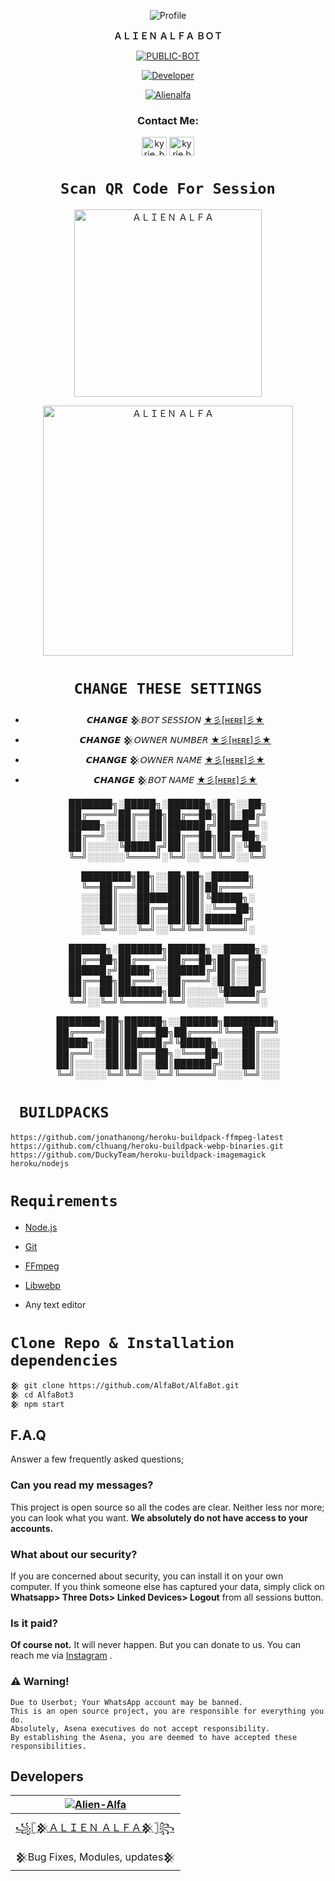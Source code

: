 <p align="center">
  <img src="https://avatars.githubusercontent.com/u/64305844?v=4" alt="Profile" />
</p>

<p align="center">
<strong>ＡＬＩＥＮ ＡＬＦＡ ＢＯＴ</strong>
</p>


<p align="center">
<a href="##"><img title="PUBLIC-BOT" src="https://img.shields.io/static/v1?label=Language&message=English&color=blue"></a>
</p>
<p align="center">
  <a href="https://github.com/AlfaBot"><img title="Developer" src="https://img.shields.io/badge/Author-Alienalfa-blue.svg?style=for-the-badge&logo=github" /></a>
</p>
<p align="center">
<a href="#"><img title="Alienalfa" src="https://img.shields.io/static/v1?label=WHATSAPP&message=Automated-Bot&color=blue"></a>
</p>


<h3 align="center">Contact Me:</h3>
<p align="center">
<a href="#" target="blank"><img align="center" src="https://cdn.jsdelivr.net/npm/simple-icons@3.0.1/icons/twitter.svg" alt="kyrie_baran" height="30" width="40" /></a>
<a href="https://instagram.com/_the_soul_rider_" target="blank"><img align="center" src="https://cdn.jsdelivr.net/npm/simple-icons@3.0.1/icons/instagram.svg" alt="kyrie.baran" height="30" width="40" /></a>
</p>


<div align="center">

# `Scan QR Code For Session`
 
<a href="https://replit.com/@Alien-Alfa/ALIEN-ALFA-BOT"><img title="ＡＬＩＥＮ ＡＬＦＡ" src="https://repl.it/badge/github/quiec/whatsasena" width="300"></a>

<a href="https://heroku.com/deploy?template=https://github.com/Alien-alfa/AlienAlfaBot"><img title="ＡＬＩＥＮ ＡＬＦＡ" src="https://www.herokucdn.com/deploy/button.svg" width="400"></a>

 
  
# `CHANGE THESE SETTINGS`

- 𝘾𝙃𝘼𝙉𝙂𝙀 𒆜𝘉𝘖𝘛 𝘚𝘌𝘚𝘚𝘐𝘖𝘕      [★彡[ʜᴇʀᴇ]彡★](https://github.com/Alien-alfa/AlienAlfaBot/blob/master/session.json#L1)
- 𝘾𝙃𝘼𝙉𝙂𝙀 𒆜𝘖𝘞𝘕𝘌𝘙 𝘕𝘜𝘔𝘉𝘌𝘙    [★彡[ʜᴇʀᴇ]彡★](https://github.com/Alien-alfa/AlienAlfaBot/blob/master/setting/setting.json#L9)
- 𝘾𝙃𝘼𝙉𝙂𝙀 𒆜𝘖𝘞𝘕𝘌𝘙 𝘕𝘈𝘔𝘌      [★彡[ʜᴇʀᴇ]彡★](https://github.com/Alien-alfa/AlienAlfaBot/blob/master/setting/setting.json#L10)
- 𝘾𝙃𝘼𝙉𝙂𝙀 𒆜𝘉𝘖𝘛 𝘕𝘈𝘔𝘌        [★彡[ʜᴇʀᴇ]彡★](https://github.com/Alien-alfa/AlienAlfaBot/blob/master/setting/setting.json#L11)
  
  

███████╗░█████╗░██████╗░██╗░░██╗
██╔════╝██╔══██╗██╔══██╗██║░██╔╝
█████╗░░██║░░██║██████╔╝█████═╝░
██╔══╝░░██║░░██║██╔══██╗██╔═██╗░
██║░░░░░╚█████╔╝██║░░██║██║░╚██╗
╚═╝░░░░░░╚════╝░╚═╝░░╚═╝╚═╝░░╚═╝
  
  

████████╗██╗░░██╗██╗░██████╗
╚══██╔══╝██║░░██║██║██╔════╝
░░░██║░░░███████║██║╚█████╗░
░░░██║░░░██╔══██║██║░╚═══██╗
░░░██║░░░██║░░██║██║██████╔╝
░░░╚═╝░░░╚═╝░░╚═╝╚═╝╚═════╝░
  
  


██████╗░███████╗██████╗░░█████╗░
██╔══██╗██╔════╝██╔══██╗██╔══██╗
██████╔╝█████╗░░██████╔╝██║░░██║
██╔══██╗██╔══╝░░██╔═══╝░██║░░██║
██║░░██║███████╗██║░░░░░╚█████╔╝
╚═╝░░╚═╝╚══════╝╚═╝░░░░░░╚════╝░
  
  

███████╗██╗██████╗░░██████╗████████╗
██╔════╝██║██╔══██╗██╔════╝╚══██╔══╝
█████╗░░██║██████╔╝╚█████╗░░░░██║░░░
██╔══╝░░██║██╔══██╗░╚═══██╗░░░██║░░░
██║░░░░░██║██║░░██║██████╔╝░░░██║░░░
╚═╝░░░░░╚═╝╚═╝░░╚═╝╚═════╝░░░░╚═╝░░░

 
   
</div>

  
# ` BUILDPACKS`


```
https://github.com/jonathanong/heroku-buildpack-ffmpeg-latest
https://github.com/clhuang/heroku-buildpack-webp-binaries.git
https://github.com/DuckyTeam/heroku-buildpack-imagemagick
heroku/nodejs

```

<p align="center">

# `Requirements`
  
   </div>
   
* [Node.js](https://nodejs.org/en/)
* [Git](https://git-scm.com/downloads)
* [FFmpeg](https://github.com/BtbN/FFmpeg-Builds/releases/download/autobuild-2020-12-08-13-03/ffmpeg-n4.3.1-26-gca55240b8c-win64-gpl-4.3.zip)
* [Libwebp](https://developers.google.com/speed/webp/download)
* Any text editor
 
  <p align="center">
# `Clone Repo & Installation dependencies`
  </div>
  
```bash
𒆜 git clone https://github.com/AlfaBot/AlfaBot.git
𒆜 cd AlfaBot3
𒆜 npm start
```

## F.A.Q
Answer a few frequently asked questions;
### Can you read my messages?
This project is open source so all the codes are clear. Neither less nor more; you can look what you want. **We absolutely do not have access to your accounts.**

### What about our security?
If you are concerned about security, you can install it on your own computer. If you think someone else has captured your data, simply click on **Whatsapp> Three Dots> Linked Devices> Logout** from all sessions button.

### Is it paid?
**Of course not.** It will never happen. But you can donate to us. You can reach me via [Instagram](https://www.instagram.com/_the_soul_rider_/) .

### ⚠️ Warning! 
```
Due to Userbot; Your WhatsApp account may be banned.
This is an open source project, you are responsible for everything you do. 
Absolutely, Asena executives do not accept responsibility.
By establishing the Asena, you are deemed to have accepted these responsibilities.
```
  
## Developers
  <div align="center">
    
| [![Alien-Alfa](https://github.com/Alien-alfa.png?size=200)](https://github.com/Alien-Alfa) |
|----|
| [꧁𓊈𒆜ＡＬＩＥＮ ＡＬＦＡ𒆜𓊉꧂](https://github.com/Alien-alfa) |
| 𒆜Bug Fixes, Modules, updates𒆜 |
  </div>

